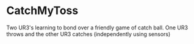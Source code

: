 # CatchMyToss
Two UR3's learning to bond over a friendly game of catch ball. One UR3 throws and the other UR3 catches (independently using sensors)
